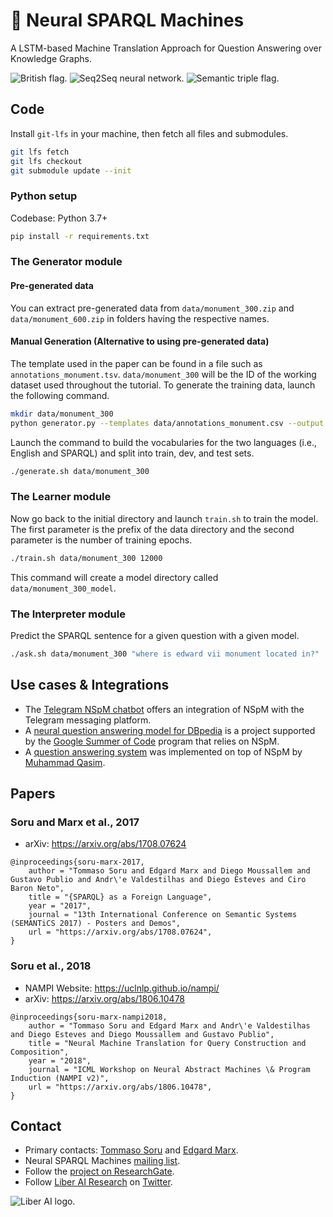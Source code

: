 # 🤖 Neural SPARQL Machines

A LSTM-based Machine Translation Approach for Question Answering over Knowledge Graphs.

![British flag.](http://www.liberai.org/img/flag-uk-160px.png "English")
![Seq2Seq neural network.](http://www.liberai.org/img/seq2seq-webexport-160px.png "seq2seq")
![Semantic triple flag.](http://www.liberai.org/img/flag-sparql-160px.png "SPARQL")


## Code

Install `git-lfs` in your machine, then fetch all files and submodules.

```bash
git lfs fetch
git lfs checkout
git submodule update --init
```

### Python setup

Codebase: Python 3.7+

```bash
pip install -r requirements.txt
```

### The Generator module

#### Pre-generated data

You can extract pre-generated data from `data/monument_300.zip` and `data/monument_600.zip` in folders having the respective names.

#### Manual Generation (Alternative to using pre-generated data)

The template used in the paper can be found in a file such as `annotations_monument.tsv`. `data/monument_300` will be the ID of the working dataset used throughout the tutorial. To generate the training data, launch the following command.

<!-- Made monument_300 directory in data directory due to absence of monument_300 folder in data directory  -->
```bash
mkdir data/monument_300
python generator.py --templates data/annotations_monument.csv --output data/monument_300
```

Launch the command to build the vocabularies for the two languages (i.e., English and SPARQL) and split into train, dev, and test sets.

```bash
./generate.sh data/monument_300
```

### The Learner module

<!-- Just a simple note to go back to the initial directory.-->
Now go back to the initial directory and launch `train.sh` to train the model. The first parameter is the prefix of the data directory and the second parameter is the number of training epochs.

```bash
./train.sh data/monument_300 12000
```

This command will create a model directory called `data/monument_300_model`.

### The Interpreter module

Predict the SPARQL sentence for a given question with a given model.

```bash
./ask.sh data/monument_300 "where is edward vii monument located in?"
```

## Use cases & Integrations

* The [Telegram NSpM chatbot](https://github.com/AKSW/NSpM/wiki/NSpM-Telegram-Bot) offers an integration of NSpM with the Telegram messaging platform.
* A [neural question answering model for DBpedia](https://github.com/dbpedia/neural-qa) is a project supported by the [Google Summer of Code](https://summerofcode.withgoogle.com/) program that relies on NSpM.
* A [question answering system](https://github.com/qasim9872/question-answering-system) was implemented on top of NSpM by [Muhammad Qasim](https://github.com/qasim9872).

## Papers

### Soru and Marx et al., 2017

* arXiv: https://arxiv.org/abs/1708.07624

```
@inproceedings{soru-marx-2017,
    author = "Tommaso Soru and Edgard Marx and Diego Moussallem and Gustavo Publio and Andr\'e Valdestilhas and Diego Esteves and Ciro Baron Neto",
    title = "{SPARQL} as a Foreign Language",
    year = "2017",
    journal = "13th International Conference on Semantic Systems (SEMANTiCS 2017) - Posters and Demos",
    url = "https://arxiv.org/abs/1708.07624",
}
```

### Soru et al., 2018

* NAMPI Website: https://uclnlp.github.io/nampi/
* arXiv: https://arxiv.org/abs/1806.10478

```
@inproceedings{soru-marx-nampi2018,
    author = "Tommaso Soru and Edgard Marx and Andr\'e Valdestilhas and Diego Esteves and Diego Moussallem and Gustavo Publio",
    title = "Neural Machine Translation for Query Construction and Composition",
    year = "2018",
    journal = "ICML Workshop on Neural Abstract Machines \& Program Induction (NAMPI v2)",
    url = "https://arxiv.org/abs/1806.10478",
}
```

## Contact

* Primary contacts: [Tommaso Soru](http://tommaso-soru.it) and [Edgard Marx](http://emarx.org).
* Neural SPARQL Machines [mailing list](https://groups.google.com/forum/#!forum/neural-sparql-machines).
* Follow the [project on ResearchGate](https://www.researchgate.net/project/Neural-SPARQL-Machines).
* Follow [Liber AI Research](http://liberai.org) on [Twitter](https://twitter.com/theLiberAI).

![Liber AI logo.](http://www.liberai.org/img/Liber-AI-logo-name-200.png "Liber AI")
